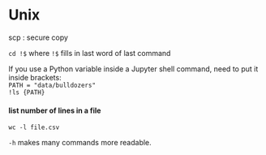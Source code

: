 # Unix


scp :  secure copy  

`cd !$` where `!$` fills in last word of last command

If you use a Python variable inside a Jupyter shell command, need to put it inside brackets:  
`PATH = "data/bulldozers"`  
`!ls {PATH}`

#### list number of lines in a file
`wc -l file.csv`  
  
`-h` makes many commands more readable.
